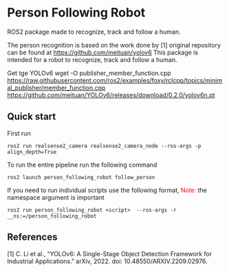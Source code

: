 # Person Following Robot 

ROS2 package made to recognize, track and follow a human. 

The person recognition is based on the work done by [1] original repository can be found at https://github.com/meituan/yolov6 
This package is intended for a robot to recognize, track and follow a human. 

Get tge YOLOv6 
wget -O publisher_member_function.cpp https://raw.githubusercontent.com/ros2/examples/foxy/rclcpp/topics/minimal_publisher/member_function.cpp
https://github.com/meituan/YOLOv6/releases/download/0.2.0/yolov6n.pt
## Quick start

First run 

```
ros2 run realsense2_camera realsense2_camera_node --ros-args -p align_depth=True 
```

To run the entire pipeline run the following command

```shell
ros2 launch person_following_robot follow_person
```

If you need to run individual scripts use the following format, <span style="color:red">Note:</span> the namespace argument is important 

`ros2 run person_following_robot <script>  --ros-args -r __ns:=/person_following_robot` 

## References

[1] C. Li et al., “YOLOv6: A Single-Stage Object Detection Framework for Industrial Applications.” arXiv, 2022. doi: 10.48550/ARXIV.2209.02976.